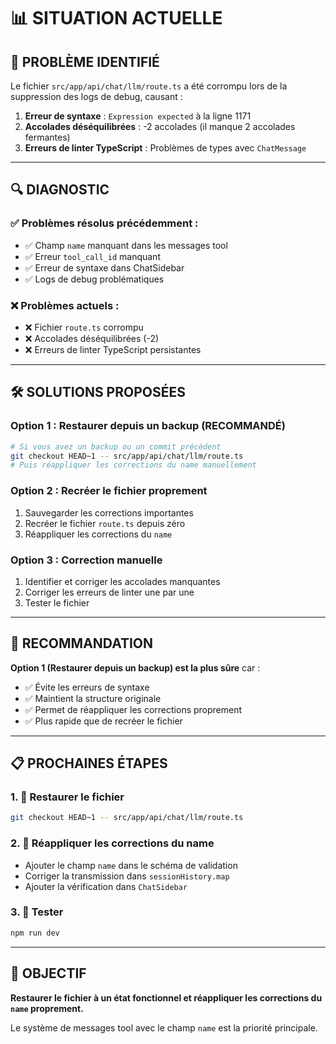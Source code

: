 # 📊 SITUATION ACTUELLE

## 🚨 **PROBLÈME IDENTIFIÉ**

Le fichier `src/app/api/chat/llm/route.ts` a été corrompu lors de la suppression des logs de debug, causant :

1. **Erreur de syntaxe** : `Expression expected` à la ligne 1171
2. **Accolades déséquilibrées** : -2 accolades (il manque 2 accolades fermantes)
3. **Erreurs de linter TypeScript** : Problèmes de types avec `ChatMessage`

---

## 🔍 **DIAGNOSTIC**

### **✅ Problèmes résolus précédemment :**
- ✅ Champ `name` manquant dans les messages tool
- ✅ Erreur `tool_call_id` manquant
- ✅ Erreur de syntaxe dans ChatSidebar
- ✅ Logs de debug problématiques

### **❌ Problèmes actuels :**
- ❌ Fichier `route.ts` corrompu
- ❌ Accolades déséquilibrées (-2)
- ❌ Erreurs de linter TypeScript persistantes

---

## 🛠️ **SOLUTIONS PROPOSÉES**

### **Option 1 : Restaurer depuis un backup (RECOMMANDÉ)**
```bash
# Si vous avez un backup ou un commit précédent
git checkout HEAD~1 -- src/app/api/chat/llm/route.ts
# Puis réappliquer les corrections du name manuellement
```

### **Option 2 : Recréer le fichier proprement**
1. Sauvegarder les corrections importantes
2. Recréer le fichier `route.ts` depuis zéro
3. Réappliquer les corrections du `name`

### **Option 3 : Correction manuelle**
1. Identifier et corriger les accolades manquantes
2. Corriger les erreurs de linter une par une
3. Tester le fichier

---

## 🎯 **RECOMMANDATION**

**Option 1 (Restaurer depuis un backup) est la plus sûre** car :

- ✅ Évite les erreurs de syntaxe
- ✅ Maintient la structure originale
- ✅ Permet de réappliquer les corrections proprement
- ✅ Plus rapide que de recréer le fichier

---

## 📋 **PROCHAINES ÉTAPES**

### **1. 🔄 Restaurer le fichier**
```bash
git checkout HEAD~1 -- src/app/api/chat/llm/route.ts
```

### **2. 🔧 Réappliquer les corrections du name**
- Ajouter le champ `name` dans le schéma de validation
- Corriger la transmission dans `sessionHistory.map`
- Ajouter la vérification dans `ChatSidebar`

### **3. 🧪 Tester**
```bash
npm run dev
```

---

## 🏁 **OBJECTIF**

**Restaurer le fichier à un état fonctionnel et réappliquer les corrections du `name` proprement.**

Le système de messages tool avec le champ `name` est la priorité principale. 